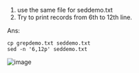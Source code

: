 1) use the same file for seddemo.txt
2) Try to print records from 6th to 12th line.

Ans: 

    cp grepdemo.txt seddemo.txt
    sed -n '6,12p' seddemo.txt
![image](https://github.com/Sharath15eUR/NAREESHUD/assets/93960137/37014983-9873-47f2-8505-e3ece8dee08c)






